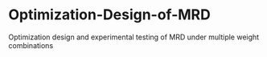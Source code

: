 # Optimization-Design-of-MRD
Optimization design and experimental testing of MRD under multiple weight combinations
